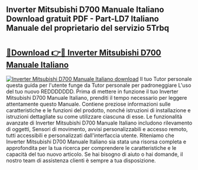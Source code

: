 ## Inverter Mitsubishi D700 Manuale Italiano Download gratuit PDF - Part-LD7 Italiano Manuale del proprietario del servizio 5Trbq

# <h2><a href="http://dfc9z7x.blite.top/?on=Inverter+Mitsubishi+D700+Manuale+Italiano">🔗Download 👉🔴 Inverter Mitsubishi D700 Manuale Italiano</a></h2>

[![Inverter Mitsubishi D700 Manuale Italiano download](https://i.imgur.com/lujVjoI.png)](http://dfc9z7x.blite.top/?on=Inverter+Mitsubishi+D700+Manuale+Italiano)
Il tuo Tutor personale questa guida per l'utente funge da Tutor personale per padroneggiare L'uso del tuo nuovo REDDDDDDD. Prima di mettere in funzione il tuo Inverter Mitsubishi D700 Manuale Italiano, prenditi il tempo necessario per leggere attentamente questo Manuale. Contiene preziose informazioni sulle caratteristiche e le funzioni del prodotto, nonché istruzioni di installazione e istruzioni dettagliate su come utilizzare ciascuna di esse. Le funzionalità avanzate di Inverter Mitsubishi D700 Manuale Italiano includono rilevamento di oggetti, Sensori di movimento, avvisi personalizzabili e accesso remoto, tutti accessibili e personalizzati dall'interfaccia utente. Riteniamo che Inverter Mitsubishi D700 Manuale Italiano sia stata una risorsa completa e approfondita per la tua ricerca per comprendere le caratteristiche e le capacità del tuo nuovo articolo. Se hai bisogno di aiuto o hai domande, il nostro team di assistenza clienti è sempre a tua disposizione.
